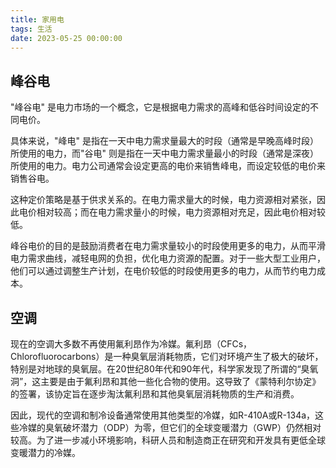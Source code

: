 ```yaml
---
title: 家用电
tags: 生活
date: 2023-05-25 00:00:00
---
```




## 峰谷电
"峰谷电" 是电力市场的一个概念，它是根据电力需求的高峰和低谷时间设定的不同电价。

具体来说，"峰电" 是指在一天中电力需求量最大的时段（通常是早晚高峰时段）所使用的电力，而"谷电" 则是指在一天中电力需求量最小的时段（通常是深夜）所使用的电力。电力公司通常会设定更高的电价来销售峰电，而设定较低的电价来销售谷电。  <!--more-->

这种定价策略是基于供求关系的。在电力需求量大的时候，电力资源相对紧张，因此电价相对较高；而在电力需求量小的时候，电力资源相对充足，因此电价相对较低。

峰谷电价的目的是鼓励消费者在电力需求量较小的时段使用更多的电力，从而平滑电力需求曲线，减轻电网的负担，优化电力资源的配置。对于一些大型工业用户，他们可以通过调整生产计划，在电价较低的时段使用更多的电力，从而节约电力成本。



## 空调

现在的空调大多数不再使用氟利昂作为冷媒。氟利昂（CFCs，Chlorofluorocarbons）是一种臭氧层消耗物质，它们对环境产生了极大的破坏，特别是对地球的臭氧层。在20世纪80年代和90年代，科学家发现了所谓的“臭氧洞”，这主要是由于氟利昂和其他一些化合物的使用。这导致了《蒙特利尔协定》的签署，该协定旨在逐步淘汰氟利昂和其他臭氧层消耗物质的生产和消费。

因此，现代的空调和制冷设备通常使用其他类型的冷媒，如R-410A或R-134a，这些冷媒的臭氧破坏潜力（ODP）为零，但它们的全球变暖潜力（GWP）仍然相对较高。为了进一步减小环境影响，科研人员和制造商正在研究和开发具有更低全球变暖潜力的冷媒。